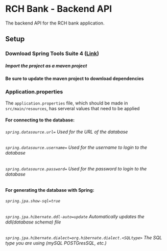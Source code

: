 # RCH Bank - Backend API

The backend API for the RCH bank application.

## Setup

### Download Spring Tools Suite 4 ([Link](https://spring.io/tools))
##### Import the project as a maven project
**Be sure to update the maven project to download dependencies**

### Application.properties

The `application.properties` file, which should be made in `src/main/resources`, has serveral values that need to be applied

#### For connecting to the database:
###### `spring.datasource.url=` Used for the URL of the database
###### `spring.datasource.username=` Used for the username to login to the database
###### `spring.datasource.password=` Used for the password to login to the database

#### For generating the database with Spring:

###### `spring.jpa.show-sql=true`
###### `spring.jpa.hibernate.ddl-auto=update` Automatically updates the ddl(database schema) file
###### `spring.jpa.hibernate.dialect=org.hibernate.dialect.<SQLtype>` The SQL type you are using (mySQL POSTGresSQL, etc.)

